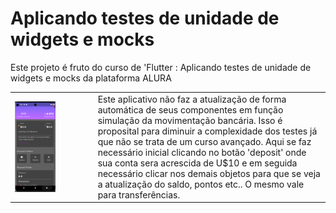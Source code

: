 # Aplicando testes de unidade de widgets e mocks

Este projeto é fruto do curso de 'Flutter : Aplicando testes de unidade de widgets e mocks da plataforma ALURA




<!--<img src="info/projetoInicial.png" alt="projeto inicial" width="25%"/>-->


<table style="width: 100%; border-collapse: collapse;" border="0">
  <tr>
    <td style="width: 25%; border: none;"> <img src="info/projetoInicial.png" alt="ativando menu" style="width: 55%; display: block;"/></td>
    <td style="width: 70%; border: none;">
     <span>
     Este aplicativo não faz a atualização de forma automática de seus componentes em função simulação da movimentação bancária. Isso é proposital para diminuir a complexidade dos testes já que não se trata de um curso avançado.
     <span>
     </span>
     Aqui se faz necessário inicial clicando no botão 'deposit' onde sua conta sera acrescida de U$10 e em seguida necessário clicar nos demais objetos para que se veja a atualização do saldo, pontos etc.. O mesmo vale para transferências.
     </span>
     </td>
   
  </tr>
</table>